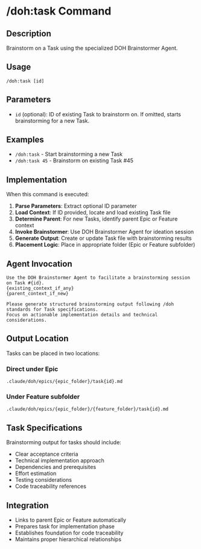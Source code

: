 # /doh:task Command

## Description
Brainstorm on a Task using the specialized DOH Brainstormer Agent.

## Usage
```
/doh:task [id]
```

## Parameters
- `id` (optional): ID of existing Task to brainstorm on. If omitted, starts brainstorming for a new Task.

## Examples
- `/doh:task` - Start brainstorming a new Task
- `/doh:task 45` - Brainstorm on existing Task #45

## Implementation
When this command is executed:

1. **Parse Parameters**: Extract optional ID parameter
2. **Load Context**: If ID provided, locate and load existing Task file
3. **Determine Parent**: For new Tasks, identify parent Epic or Feature context
4. **Invoke Brainstormer**: Use DOH Brainstormer Agent for ideation session
5. **Generate Output**: Create or update Task file with brainstorming results
6. **Placement Logic**: Place in appropriate folder (Epic or Feature subfolder)

## Agent Invocation
```
Use the DOH Brainstormer Agent to facilitate a brainstorming session on Task #{id}.
{existing_context_if_any}
{parent_context_if_new}

Please generate structured brainstorming output following /doh standards for Task specifications.
Focus on actionable implementation details and technical considerations.
```

## Output Location
Tasks can be placed in two locations:

### Direct under Epic
```
.claude/doh/epics/{epic_folder}/task{id}.md
```

### Under Feature subfolder
```
.claude/doh/epics/{epic_folder}/{feature_folder}/task{id}.md
```

## Task Specifications
Brainstorming output for tasks should include:
- Clear acceptance criteria
- Technical implementation approach
- Dependencies and prerequisites  
- Effort estimation
- Testing considerations
- Code traceability references

## Integration
- Links to parent Epic or Feature automatically
- Prepares task for implementation phase
- Establishes foundation for code traceability
- Maintains proper hierarchical relationships
